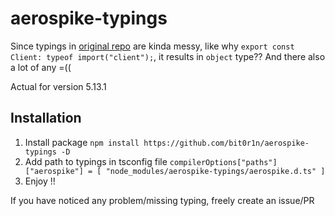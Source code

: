 # aerospike-typings
Since typings in [original repo](https://github.com/aerospike/aerospike-client-nodejs/blob/master/typings/index.d.ts) are kinda messy, like why `export const Client: typeof import("client");`, it results in `object` type?? And there also a lot of any =((

Actual for version 5.13.1

## Installation
1. Install package `npm install https://github.com/bit0r1n/aerospike-typings -D`
2. Add path to typings in tsconfig file `compilerOptions["paths"]["aerospike"] = [ "node_modules/aerospike-typings/aerospike.d.ts" ]`
3. Enjoy !!

If you have noticed any problem/missing typing, freely create an issue/PR
